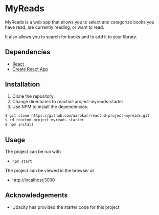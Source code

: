 # MyReads

MyReads is a web app that allows you to select and categorize books you have read, are currently reading, or want to read. 

It also allows you to search for books and to add it to your library.

## Dependencies

- [React](https://github.com/facebook/react)
- [Create React App](https://github.com/facebook/create-react-app)

## Installation

1. Clone the repository
2. Change directories to reactnd-project-myreads-starter
3. Use NPM to install the dependencies.

```bash
$ git clone https://github.com/aarokan/reactnd-project-myreads.git
$ cd reactnd-project-myreads-starter
$ npm install
```

## Usage

The project can be run with

- `npm start`

The project can be viewed in the browser at

- [http://localhost:3000](http://localhost:3000)

## Acknowledgements

- Udacity has provided the starter code for this project
